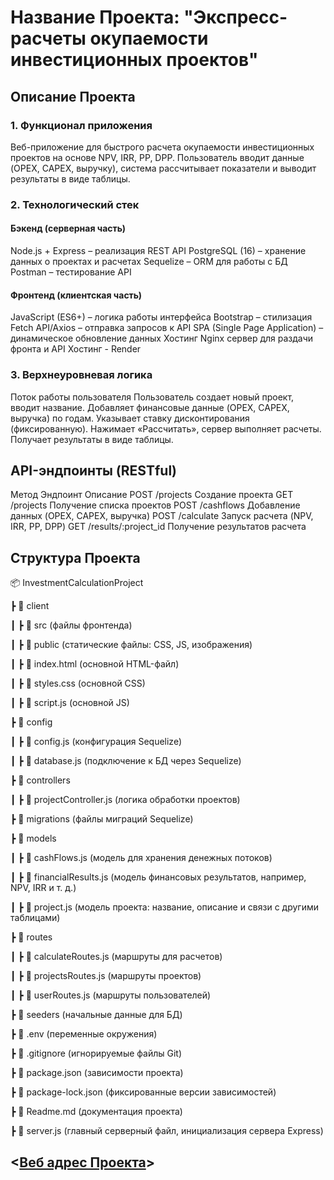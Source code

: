 # Название Проекта: "Экспресс-расчеты окупаемости инвестиционных проектов"

## Описание Проекта

### 1. Функционал приложения

Веб-приложение для быстрого расчета окупаемости инвестиционных проектов на основе NPV, IRR, PP, DPP. Пользователь вводит данные (OPEX, CAPEX, выручку), система рассчитывает показатели и выводит результаты в виде таблицы.

### 2. Технологический стек

#### Бэкенд (серверная часть)

Node.js + Express – реализация REST API
PostgreSQL (16) – хранение данных о проектах и расчетах
Sequelize – ORM для работы с БД
Postman – тестирование API

#### Фронтенд (клиентская часть)

JavaScript (ES6+) – логика работы интерфейса
Bootstrap – стилизация
Fetch API/Axios – отправка запросов к API
SPA (Single Page Application) – динамическое обновление данных
Хостинг
Nginx сервер для раздачи фронта и API
Хостинг - Render

### 3. Верхнеуровневая логика

Поток работы пользователя
Пользователь создает новый проект, вводит название.
Добавляет финансовые данные (OPEX, CAPEX, выручка) по годам.
Указывает ставку дисконтирования (фиксированную).
Нажимает «Рассчитать», сервер выполняет расчеты.
Получает результаты в виде таблицы.

## API-эндпоинты (RESTful)

Метод Эндпоинт Описание
POST /projects Создание проекта
GET /projects Получение списка проектов
POST /cashflows Добавление данных (OPEX, CAPEX, выручка)
POST /calculate Запуск расчета (NPV, IRR, PP, DPP)
GET /results/:project_id Получение результатов расчета

## Структура Проекта

📦 InvestmentCalculationProject

┣ 📂 client

┃ ┣ 📂 src (файлы фронтенда)

┃ ┣ 📂 public (статические файлы: CSS, JS, изображения)

┃ ┣ 📜 index.html (основной HTML-файл)

┃ ┣ 📜 styles.css (основной CSS)

┃ ┣ 📜 script.js (основной JS)

┣ 📂 config

┃ ┣ 📜 config.js (конфигурация Sequelize)

┃ ┣ 📜 database.js (подключение к БД через Sequelize)

┣ 📂 controllers

┃ ┣ 📜 projectController.js (логика обработки проектов)

┣ 📂 migrations (файлы миграций Sequelize)

┣ 📂 models

┃ ┣ 📜 cashFlows.js (модель для хранения денежных потоков)

┃ ┣ 📜 financialResults.js (модель финансовых результатов, например, NPV, IRR и т. д.)

┃ ┣ 📜 project.js (модель проекта: название, описание и связи с другими таблицами)

┣ 📂 routes

┃ ┣ 📜 calculateRoutes.js (маршруты для расчетов)

┃ ┣ 📜 projectsRoutes.js (маршруты проектов)

┃ ┣ 📜 userRoutes.js (маршруты пользователей)

┣ 📂 seeders (начальные данные для БД)

┣ 📜 .env (переменные окружения)

┣ 📜 .gitignore (игнорируемые файлы Git)

┣ 📜 package.json (зависимости проекта)

┣ 📜 package-lock.json (фиксированные версии зависимостей)

┣ 📜 Readme.md (документация проекта)

┣ 📜 server.js (главный серверный файл, инициализация сервера Express)

## <[Веб адрес Проекта](https://investment-calc.onrender.com)>
